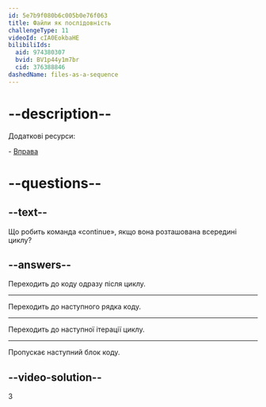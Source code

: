 ```yaml
---
id: 5e7b9f080b6c005b0e76f063
title: Файли як послідовність
challengeType: 11
videoId: cIA0EokbaHE
bilibiliIds:
  aid: 974380307
  bvid: BV1p44y1m7br
  cid: 376388846
dashedName: files-as-a-sequence
---
```


# --description--

Додаткові ресурси:

\- <a href="https://www.youtube.com/watch?v=il1j4wkte2E" target="_blank" rel="noopener noreferrer nofollow">Вправа</a>

# --questions--

## --text--

Що робить команда «continue», якщо вона розташована всередині циклу?

## --answers--

Переходить до коду одразу після циклу.

---

Переходить до наступного рядка коду.

---

Переходить до наступної ітерації циклу.

---

Пропускає наступний блок коду.

## --video-solution--

3

